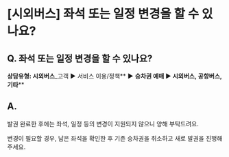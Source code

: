 # [시외버스] 좌석 또는 일정 변경을 할 수 있나요?

**Q. 좌석 또는 일정 변경을 할 수 있나요?**
----------------------------

**상담유형: 시외버스**\_고객 ▶ 서비스 이용/정책** **▶** **승차권 예매 ▶ 시외버스, 공항버스, 기타****

**A.**
------

발권 완료한 후에는 좌석, 일정 등의 변경이 지원되지 않으니 양해 부탁드려요.  
  
변경이 필요할 경우, 남은 좌석을 확인한 후 기존 승차권을 취소하고 새로 발권을 진행해 주세요.